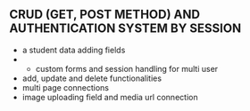 ## CRUD (GET, POST METHOD) AND AUTHENTICATION SYSTEM BY SESSION

* a student data adding fields
* * custom forms and session handling for multi user
* add, update and delete functionalities
* multi page connections
* image uploading field and media url connection
